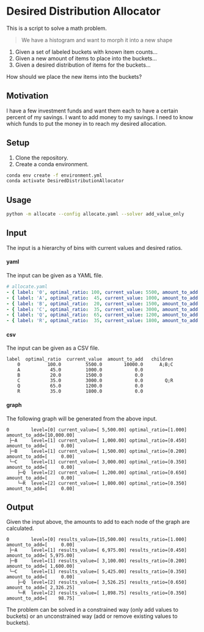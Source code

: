 #  Desired Distribution Allocator

This is a script to solve a math problem.

> We have a histogram and want to morph it into a new shape

  1)  Given a set of labeled buckets with known item counts...
  2)  Given a new amount of items to place into the buckets...
  3)  Given a desired distribution of items for the buckets...

How should we place the new items into the buckets?

## Motivation

I have a few investment funds and want them each to have a certain percent of my savings.  I want to add money to my savings.  I need to know which funds to put the money in to reach my desired allocation.

## Setup

1.  Clone the repository.
2.  Create a conda environment.

```bash
conda env create -f environment.yml
conda activate DesiredDistributionAllocator
```

## Usage

```bash
python -m allocate --config allocate.yaml --solver add_value_only
```

## Input

The input is a hierarchy of bins with current values and desired ratios.

#### yaml

The input can be given as a YAML file.

```yaml
# allocate.yaml
- { label: '0', optimal_ratio: 100, current_value: 5500, amount_to_add: 10000, children: ['A', 'B', 'C'] }
- { label: 'A', optimal_ratio:  45, current_value: 1000, amount_to_add:     0, children: [] }
- { label: 'B', optimal_ratio:  20, current_value: 1500, amount_to_add:     0, children: [] }
- { label: 'C', optimal_ratio:  35, current_value: 3000, amount_to_add:     0, children: ['Q', 'R'] }
- { label: 'Q', optimal_ratio:  65, current_value: 1200, amount_to_add:     0, children: [] }
- { label: 'R', optimal_ratio:  35, current_value: 1800, amount_to_add:     0, children: [] }
```

#### csv

The input can be given as a CSV file.

```csv
label  optimal_ratio  current_value  amount_to_add   children
    0          100.0         5500.0        10000.0      A;B;C
    A           45.0         1000.0            0.0
    B           20.0         1500.0            0.0
    C           35.0         3000.0            0.0        Q;R
    Q           65.0         1200.0            0.0
    R           35.0         1800.0            0.0
```

#### graph

The following graph will be generated from the above input.

```
0        level=[0] current_value=[ 5,500.00] optimal_ratio=[1.000] amount_to_add=[10,000.00]
 ├─A     level=[1] current_value=[ 1,000.00] optimal_ratio=[0.450] amount_to_add=[     0.00]
 ├─B     level=[1] current_value=[ 1,500.00] optimal_ratio=[0.200] amount_to_add=[     0.00]
 └─C     level=[1] current_value=[ 3,000.00] optimal_ratio=[0.350] amount_to_add=[     0.00]
    ├─Q  level=[2] current_value=[ 1,200.00] optimal_ratio=[0.650] amount_to_add=[     0.00]
    └─R  level=[2] current_value=[ 1,800.00] optimal_ratio=[0.350] amount_to_add=[     0.00]
```

## Output

Given the input above, the amounts to add to each node of the graph are calculated.

```
0        level=[0] results_value=[15,500.00] results_ratio=[1.000] amount_to_add=[     0.00]
 ├─A     level=[1] results_value=[ 6,975.00] results_ratio=[0.450] amount_to_add=[ 5,975.00]
 ├─B     level=[1] results_value=[ 3,100.00] results_ratio=[0.200] amount_to_add=[ 1,600.00]
 └─C     level=[1] results_value=[ 5,425.00] results_ratio=[0.350] amount_to_add=[     0.00]
    ├─Q  level=[2] results_value=[ 3,526.25] results_ratio=[0.650] amount_to_add=[ 2,326.25]
    └─R  level=[2] results_value=[ 1,898.75] results_ratio=[0.350] amount_to_add=[    98.75]
```

The problem can be solved in a constrained way (only add values to buckets) or an unconstrained way (add or remove existing values to buckets).
